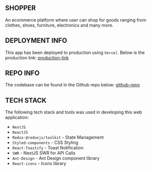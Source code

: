 ## SHOPPER
An ecommerce platform where user can shop for goods ranging from clothes, shoes, furniture, electronics and many more.

## DEPLOYMENT INFO
This app has been deployed to production using `Vercel`. Below is the production link:
[production-link](https://shopper-frontend.vercel.app)

## REPO INFO
The codebase can be found in the Github repo below:
[github-repo](https://github.com/abfatahi/shopper-frontend)
## TECH STACK
The following tech stack and tools was used in developing this web application:
- `NextJS`
- `ReactJS`
- `Redux-@reduxjs/toolkit` - State Management
- `Styled-components` - CSS Styling
- `React-Toastify` - Toast Notification
- `SWR` - NextJS SWR for API Calls
- `Ant-Design` - Ant Design component library
- `React-icons` - Icons library



